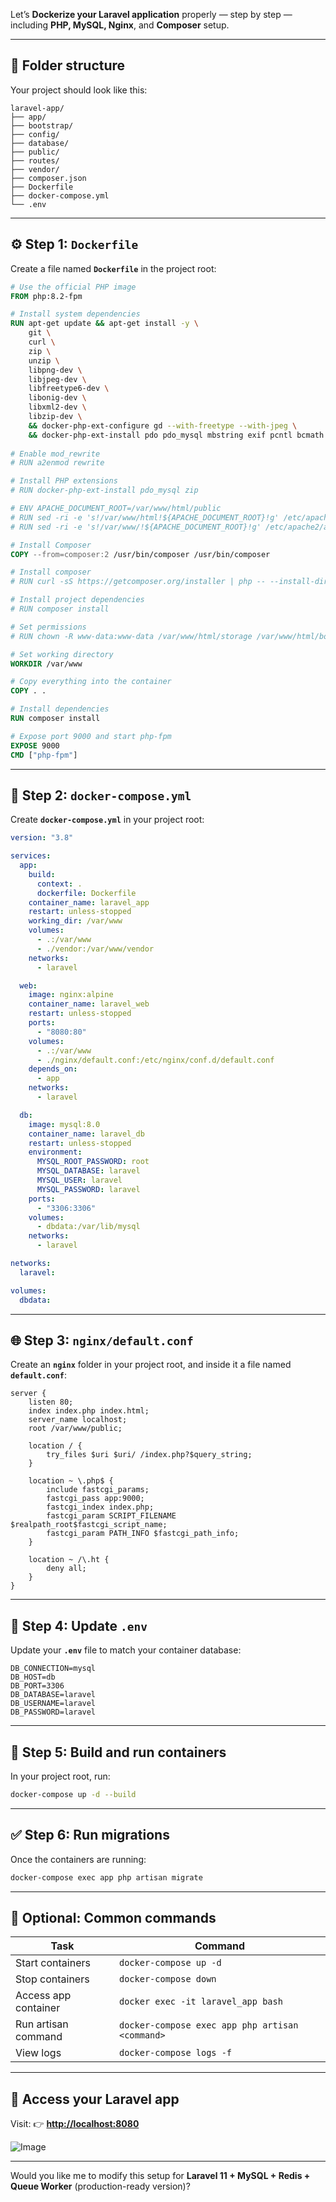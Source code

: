 Let’s **Dockerize your Laravel application** properly — step by step — including **PHP, MySQL, Nginx**, and **Composer** setup.

---

## 🧩 Folder structure

Your project should look like this:

```
laravel-app/
├── app/
├── bootstrap/
├── config/
├── database/
├── public/
├── routes/
├── vendor/
├── composer.json
├── Dockerfile
├── docker-compose.yml
└── .env
```

---

## ⚙️ Step 1: `Dockerfile`

Create a file named **`Dockerfile`** in the project root:

```Dockerfile
# Use the official PHP image
FROM php:8.2-fpm

# Install system dependencies
RUN apt-get update && apt-get install -y \
    git \
    curl \
    zip \
    unzip \
    libpng-dev \
    libjpeg-dev \
    libfreetype6-dev \
    libonig-dev \
    libxml2-dev \
    libzip-dev \
    && docker-php-ext-configure gd --with-freetype --with-jpeg \
    && docker-php-ext-install pdo pdo_mysql mbstring exif pcntl bcmath gd zip
    
# Enable mod_rewrite
# RUN a2enmod rewrite

# Install PHP extensions
# RUN docker-php-ext-install pdo_mysql zip

# ENV APACHE_DOCUMENT_ROOT=/var/www/html/public
# RUN sed -ri -e 's!/var/www/html!${APACHE_DOCUMENT_ROOT}!g' /etc/apache2/sites-available/*.conf
# RUN sed -ri -e 's!/var/www/!${APACHE_DOCUMENT_ROOT}!g' /etc/apache2/apache2.conf /etc/apache2/conf-available/*.conf

# Install Composer
COPY --from=composer:2 /usr/bin/composer /usr/bin/composer

# Install composer
# RUN curl -sS https://getcomposer.org/installer | php -- --install-dir=/usr/local/bin --filename=composer

# Install project dependencies
# RUN composer install

# Set permissions
# RUN chown -R www-data:www-data /var/www/html/storage /var/www/html/bootstrap/cache

# Set working directory
WORKDIR /var/www

# Copy everything into the container
COPY . .

# Install dependencies
RUN composer install

# Expose port 9000 and start php-fpm
EXPOSE 9000
CMD ["php-fpm"]
```

---

## 🐳 Step 2: `docker-compose.yml`

Create **`docker-compose.yml`** in your project root:

```yaml
version: "3.8"

services:
  app:
    build:
      context: .
      dockerfile: Dockerfile
    container_name: laravel_app
    restart: unless-stopped
    working_dir: /var/www
    volumes:
      - .:/var/www
      - ./vendor:/var/www/vendor
    networks:
      - laravel

  web:
    image: nginx:alpine
    container_name: laravel_web
    restart: unless-stopped
    ports:
      - "8080:80"
    volumes:
      - .:/var/www
      - ./nginx/default.conf:/etc/nginx/conf.d/default.conf
    depends_on:
      - app
    networks:
      - laravel

  db:
    image: mysql:8.0
    container_name: laravel_db
    restart: unless-stopped
    environment:
      MYSQL_ROOT_PASSWORD: root
      MYSQL_DATABASE: laravel
      MYSQL_USER: laravel
      MYSQL_PASSWORD: laravel
    ports:
      - "3306:3306"
    volumes:
      - dbdata:/var/lib/mysql
    networks:
      - laravel

networks:
  laravel:

volumes:
  dbdata:
```

---

## 🌐 Step 3: `nginx/default.conf`

Create an **`nginx`** folder in your project root, and inside it a file named **`default.conf`**:

```nginx
server {
    listen 80;
    index index.php index.html;
    server_name localhost;
    root /var/www/public;

    location / {
        try_files $uri $uri/ /index.php?$query_string;
    }

    location ~ \.php$ {
        include fastcgi_params;
        fastcgi_pass app:9000;
        fastcgi_index index.php;
        fastcgi_param SCRIPT_FILENAME $realpath_root$fastcgi_script_name;
        fastcgi_param PATH_INFO $fastcgi_path_info;
    }

    location ~ /\.ht {
        deny all;
    }
}
```

---

## 🧾 Step 4: Update `.env`

Update your **`.env`** file to match your container database:

```
DB_CONNECTION=mysql
DB_HOST=db
DB_PORT=3306
DB_DATABASE=laravel
DB_USERNAME=laravel
DB_PASSWORD=laravel
```

---

## 🚀 Step 5: Build and run containers

In your project root, run:

```bash
docker-compose up -d --build
```

---

## ✅ Step 6: Run migrations

Once the containers are running:

```bash
docker-compose exec app php artisan migrate
```

---

## 🧠 Optional: Common commands

| Task                 | Command                                         |
| -------------------- | ----------------------------------------------- |
| Start containers     | `docker-compose up -d`                          |
| Stop containers      | `docker-compose down`                           |
| Access app container | `docker exec -it laravel_app bash`              |
| Run artisan command  | `docker-compose exec app php artisan <command>` |
| View logs            | `docker-compose logs -f`                        |

---

## 🧭 Access your Laravel app

Visit:
👉 **[http://localhost:8080](http://localhost:8080)**

![Image](1.PNG)

---

Would you like me to modify this setup for **Laravel 11 + MySQL + Redis + Queue Worker** (production-ready version)?
